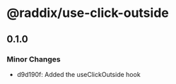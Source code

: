 # @raddix/use-click-outside

## 0.1.0

### Minor Changes

- d9d190f: Added the useClickOutside hook
